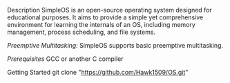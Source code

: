 Description
SimpleOS is an open-source operating system designed for educational purposes. It aims to provide a simple yet comprehensive environment for learning the internals of an OS, including memory management, process scheduling, and file systems.

*Preemptive Multitasking:* SimpleOS supports basic preemptive multitasking.

*Prerequisites*
GCC or another C compiler

Getting Started
   git clone "https://github.com/Hawk1509/OS.git"

